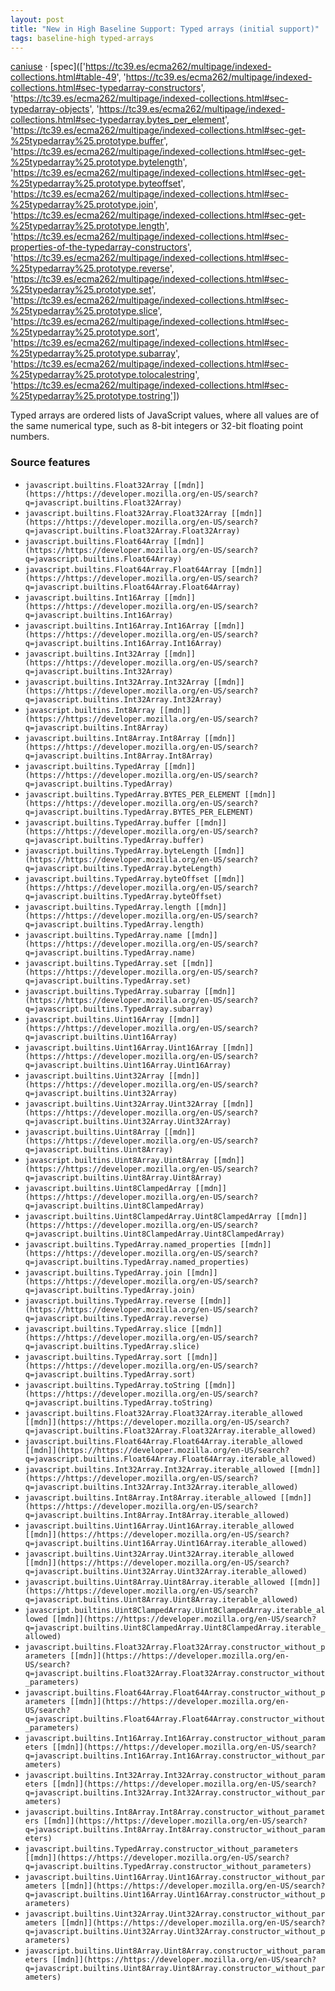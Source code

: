 ```yaml
---
layout: post
title: "New in High Baseline Support: Typed arrays (initial support)"
tags: baseline-high typed-arrays
---
```


[caniuse](https://caniuse.com/?search=typed-arrays) · [spec](['https://tc39.es/ecma262/multipage/indexed-collections.html#table-49', 'https://tc39.es/ecma262/multipage/indexed-collections.html#sec-typedarray-constructors', 'https://tc39.es/ecma262/multipage/indexed-collections.html#sec-typedarray-objects', 'https://tc39.es/ecma262/multipage/indexed-collections.html#sec-typedarray.bytes_per_element', 'https://tc39.es/ecma262/multipage/indexed-collections.html#sec-get-%25typedarray%25.prototype.buffer', 'https://tc39.es/ecma262/multipage/indexed-collections.html#sec-get-%25typedarray%25.prototype.bytelength', 'https://tc39.es/ecma262/multipage/indexed-collections.html#sec-get-%25typedarray%25.prototype.byteoffset', 'https://tc39.es/ecma262/multipage/indexed-collections.html#sec-%25typedarray%25.prototype.join', 'https://tc39.es/ecma262/multipage/indexed-collections.html#sec-get-%25typedarray%25.prototype.length', 'https://tc39.es/ecma262/multipage/indexed-collections.html#sec-properties-of-the-typedarray-constructors', 'https://tc39.es/ecma262/multipage/indexed-collections.html#sec-%25typedarray%25.prototype.reverse', 'https://tc39.es/ecma262/multipage/indexed-collections.html#sec-%25typedarray%25.prototype.set', 'https://tc39.es/ecma262/multipage/indexed-collections.html#sec-%25typedarray%25.prototype.slice', 'https://tc39.es/ecma262/multipage/indexed-collections.html#sec-%25typedarray%25.prototype.sort', 'https://tc39.es/ecma262/multipage/indexed-collections.html#sec-%25typedarray%25.prototype.subarray', 'https://tc39.es/ecma262/multipage/indexed-collections.html#sec-%25typedarray%25.prototype.tolocalestring', 'https://tc39.es/ecma262/multipage/indexed-collections.html#sec-%25typedarray%25.prototype.tostring'])

Typed arrays are ordered lists of JavaScript values, where all values are of the same numerical type, such as 8-bit integers or 32-bit floating point numbers.

### Source features

- ``javascript.builtins.Float32Array [[mdn]](https://https://developer.mozilla.org/en-US/search?q=javascript.builtins.Float32Array)``
- ``javascript.builtins.Float32Array.Float32Array [[mdn]](https://https://developer.mozilla.org/en-US/search?q=javascript.builtins.Float32Array.Float32Array)``
- ``javascript.builtins.Float64Array [[mdn]](https://https://developer.mozilla.org/en-US/search?q=javascript.builtins.Float64Array)``
- ``javascript.builtins.Float64Array.Float64Array [[mdn]](https://https://developer.mozilla.org/en-US/search?q=javascript.builtins.Float64Array.Float64Array)``
- ``javascript.builtins.Int16Array [[mdn]](https://https://developer.mozilla.org/en-US/search?q=javascript.builtins.Int16Array)``
- ``javascript.builtins.Int16Array.Int16Array [[mdn]](https://https://developer.mozilla.org/en-US/search?q=javascript.builtins.Int16Array.Int16Array)``
- ``javascript.builtins.Int32Array [[mdn]](https://https://developer.mozilla.org/en-US/search?q=javascript.builtins.Int32Array)``
- ``javascript.builtins.Int32Array.Int32Array [[mdn]](https://https://developer.mozilla.org/en-US/search?q=javascript.builtins.Int32Array.Int32Array)``
- ``javascript.builtins.Int8Array [[mdn]](https://https://developer.mozilla.org/en-US/search?q=javascript.builtins.Int8Array)``
- ``javascript.builtins.Int8Array.Int8Array [[mdn]](https://https://developer.mozilla.org/en-US/search?q=javascript.builtins.Int8Array.Int8Array)``
- ``javascript.builtins.TypedArray [[mdn]](https://https://developer.mozilla.org/en-US/search?q=javascript.builtins.TypedArray)``
- ``javascript.builtins.TypedArray.BYTES_PER_ELEMENT [[mdn]](https://https://developer.mozilla.org/en-US/search?q=javascript.builtins.TypedArray.BYTES_PER_ELEMENT)``
- ``javascript.builtins.TypedArray.buffer [[mdn]](https://https://developer.mozilla.org/en-US/search?q=javascript.builtins.TypedArray.buffer)``
- ``javascript.builtins.TypedArray.byteLength [[mdn]](https://https://developer.mozilla.org/en-US/search?q=javascript.builtins.TypedArray.byteLength)``
- ``javascript.builtins.TypedArray.byteOffset [[mdn]](https://https://developer.mozilla.org/en-US/search?q=javascript.builtins.TypedArray.byteOffset)``
- ``javascript.builtins.TypedArray.length [[mdn]](https://https://developer.mozilla.org/en-US/search?q=javascript.builtins.TypedArray.length)``
- ``javascript.builtins.TypedArray.name [[mdn]](https://https://developer.mozilla.org/en-US/search?q=javascript.builtins.TypedArray.name)``
- ``javascript.builtins.TypedArray.set [[mdn]](https://https://developer.mozilla.org/en-US/search?q=javascript.builtins.TypedArray.set)``
- ``javascript.builtins.TypedArray.subarray [[mdn]](https://https://developer.mozilla.org/en-US/search?q=javascript.builtins.TypedArray.subarray)``
- ``javascript.builtins.Uint16Array [[mdn]](https://https://developer.mozilla.org/en-US/search?q=javascript.builtins.Uint16Array)``
- ``javascript.builtins.Uint16Array.Uint16Array [[mdn]](https://https://developer.mozilla.org/en-US/search?q=javascript.builtins.Uint16Array.Uint16Array)``
- ``javascript.builtins.Uint32Array [[mdn]](https://https://developer.mozilla.org/en-US/search?q=javascript.builtins.Uint32Array)``
- ``javascript.builtins.Uint32Array.Uint32Array [[mdn]](https://https://developer.mozilla.org/en-US/search?q=javascript.builtins.Uint32Array.Uint32Array)``
- ``javascript.builtins.Uint8Array [[mdn]](https://https://developer.mozilla.org/en-US/search?q=javascript.builtins.Uint8Array)``
- ``javascript.builtins.Uint8Array.Uint8Array [[mdn]](https://https://developer.mozilla.org/en-US/search?q=javascript.builtins.Uint8Array.Uint8Array)``
- ``javascript.builtins.Uint8ClampedArray [[mdn]](https://https://developer.mozilla.org/en-US/search?q=javascript.builtins.Uint8ClampedArray)``
- ``javascript.builtins.Uint8ClampedArray.Uint8ClampedArray [[mdn]](https://https://developer.mozilla.org/en-US/search?q=javascript.builtins.Uint8ClampedArray.Uint8ClampedArray)``
- ``javascript.builtins.TypedArray.named_properties [[mdn]](https://https://developer.mozilla.org/en-US/search?q=javascript.builtins.TypedArray.named_properties)``
- ``javascript.builtins.TypedArray.join [[mdn]](https://https://developer.mozilla.org/en-US/search?q=javascript.builtins.TypedArray.join)``
- ``javascript.builtins.TypedArray.reverse [[mdn]](https://https://developer.mozilla.org/en-US/search?q=javascript.builtins.TypedArray.reverse)``
- ``javascript.builtins.TypedArray.slice [[mdn]](https://https://developer.mozilla.org/en-US/search?q=javascript.builtins.TypedArray.slice)``
- ``javascript.builtins.TypedArray.sort [[mdn]](https://https://developer.mozilla.org/en-US/search?q=javascript.builtins.TypedArray.sort)``
- ``javascript.builtins.TypedArray.toString [[mdn]](https://https://developer.mozilla.org/en-US/search?q=javascript.builtins.TypedArray.toString)``
- ``javascript.builtins.Float32Array.Float32Array.iterable_allowed [[mdn]](https://https://developer.mozilla.org/en-US/search?q=javascript.builtins.Float32Array.Float32Array.iterable_allowed)``
- ``javascript.builtins.Float64Array.Float64Array.iterable_allowed [[mdn]](https://https://developer.mozilla.org/en-US/search?q=javascript.builtins.Float64Array.Float64Array.iterable_allowed)``
- ``javascript.builtins.Int32Array.Int32Array.iterable_allowed [[mdn]](https://https://developer.mozilla.org/en-US/search?q=javascript.builtins.Int32Array.Int32Array.iterable_allowed)``
- ``javascript.builtins.Int8Array.Int8Array.iterable_allowed [[mdn]](https://https://developer.mozilla.org/en-US/search?q=javascript.builtins.Int8Array.Int8Array.iterable_allowed)``
- ``javascript.builtins.Uint16Array.Uint16Array.iterable_allowed [[mdn]](https://https://developer.mozilla.org/en-US/search?q=javascript.builtins.Uint16Array.Uint16Array.iterable_allowed)``
- ``javascript.builtins.Uint32Array.Uint32Array.iterable_allowed [[mdn]](https://https://developer.mozilla.org/en-US/search?q=javascript.builtins.Uint32Array.Uint32Array.iterable_allowed)``
- ``javascript.builtins.Uint8Array.Uint8Array.iterable_allowed [[mdn]](https://https://developer.mozilla.org/en-US/search?q=javascript.builtins.Uint8Array.Uint8Array.iterable_allowed)``
- ``javascript.builtins.Uint8ClampedArray.Uint8ClampedArray.iterable_allowed [[mdn]](https://https://developer.mozilla.org/en-US/search?q=javascript.builtins.Uint8ClampedArray.Uint8ClampedArray.iterable_allowed)``
- ``javascript.builtins.Float32Array.Float32Array.constructor_without_parameters [[mdn]](https://https://developer.mozilla.org/en-US/search?q=javascript.builtins.Float32Array.Float32Array.constructor_without_parameters)``
- ``javascript.builtins.Float64Array.Float64Array.constructor_without_parameters [[mdn]](https://https://developer.mozilla.org/en-US/search?q=javascript.builtins.Float64Array.Float64Array.constructor_without_parameters)``
- ``javascript.builtins.Int16Array.Int16Array.constructor_without_parameters [[mdn]](https://https://developer.mozilla.org/en-US/search?q=javascript.builtins.Int16Array.Int16Array.constructor_without_parameters)``
- ``javascript.builtins.Int32Array.Int32Array.constructor_without_parameters [[mdn]](https://https://developer.mozilla.org/en-US/search?q=javascript.builtins.Int32Array.Int32Array.constructor_without_parameters)``
- ``javascript.builtins.Int8Array.Int8Array.constructor_without_parameters [[mdn]](https://https://developer.mozilla.org/en-US/search?q=javascript.builtins.Int8Array.Int8Array.constructor_without_parameters)``
- ``javascript.builtins.TypedArray.constructor_without_parameters [[mdn]](https://https://developer.mozilla.org/en-US/search?q=javascript.builtins.TypedArray.constructor_without_parameters)``
- ``javascript.builtins.Uint16Array.Uint16Array.constructor_without_parameters [[mdn]](https://https://developer.mozilla.org/en-US/search?q=javascript.builtins.Uint16Array.Uint16Array.constructor_without_parameters)``
- ``javascript.builtins.Uint32Array.Uint32Array.constructor_without_parameters [[mdn]](https://https://developer.mozilla.org/en-US/search?q=javascript.builtins.Uint32Array.Uint32Array.constructor_without_parameters)``
- ``javascript.builtins.Uint8Array.Uint8Array.constructor_without_parameters [[mdn]](https://https://developer.mozilla.org/en-US/search?q=javascript.builtins.Uint8Array.Uint8Array.constructor_without_parameters)``
